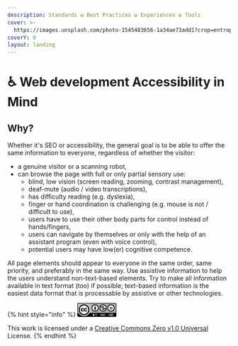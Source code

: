```yaml
---
description: Standards ✪ Best Practices ✪ Experiences ✪ Tools
cover: >-
  https://images.unsplash.com/photo-1545483656-1a34ae73add1?crop=entropy&cs=tinysrgb&fm=jpg&ixid=MnwxOTcwMjR8MHwxfHNlYXJjaHw4fHxhY2Nlc3NpYmlsaXR5fGVufDB8fHx8MTY2MDMxMjQ4MA&ixlib=rb-1.2.1&q=80
coverY: 0
layout: landing
---
```


# ♿ Web development Accessibility in Mind

## **Why?**

Whether it's SEO or accessibility, the general goal is to be able to offer the same information to everyone, regardless of whether the visitor:

* a genuine visitor or a scanning robot,&#x20;
* can browse the page with full or only partial sensory use:&#x20;
  * blind, low vision (screen reading, zooming, contrast management),&#x20;
  * deaf-mute (audio / video transcriptions),&#x20;
  * has difficulty reading (e.g. dyslexia),&#x20;
  * finger or hand coordination is challenging (e.g. mouse is not / difficult to use),&#x20;
  * users have to use their other body parts for control instead of hands/fingers,&#x20;
  * users can navigate by themselves or only with the help of an assistant program (even with voice control),
  * potential users may have low(er) cognitive competence.

All page elements should appear to everyone in the same order, same priority, and preferably in the same way. Use assistive information to help the users understand non-text-based elements. Try to make all information available in text format (too) if possible; text-based information is the easiest data format that is processable by assistive or other technologies.

{% hint style="info" %}
![](.gitbook/assets/88x31.png)

This work is licensed under a [Creative Commons Zero v1.0 Universal](LICENSE) License.
{% endhint %}
